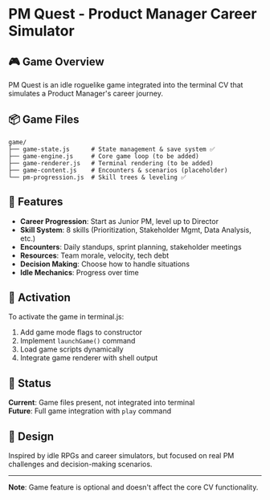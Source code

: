 # PM Quest - Product Manager Career Simulator

## 🎮 Game Overview

PM Quest is an idle roguelike game integrated into the terminal CV that simulates a Product Manager's career journey.

## 📦 Game Files

```
game/
├── game-state.js      # State management & save system ✅
├── game-engine.js     # Core game loop (to be added)
├── game-renderer.js   # Terminal rendering (to be added)
├── game-content.js    # Encounters & scenarios (placeholder)
└── pm-progression.js  # Skill trees & leveling ✅
```

## 🎯 Features

- **Career Progression**: Start as Junior PM, level up to Director
- **Skill System**: 8 skills (Prioritization, Stakeholder Mgmt, Data Analysis, etc.)
- **Encounters**: Daily standups, sprint planning, stakeholder meetings
- **Resources**: Team morale, velocity, tech debt
- **Decision Making**: Choose how to handle situations
- **Idle Mechanics**: Progress over time

## 🚀 Activation

To activate the game in terminal.js:

1. Add game mode flags to constructor
2. Implement `launchGame()` command
3. Load game scripts dynamically
4. Integrate game renderer with shell output

## 📝 Status

**Current**: Game files present, not integrated into terminal  
**Future**: Full game integration with `play` command

## 🎨 Design

Inspired by idle RPGs and career simulators, but focused on real PM challenges and decision-making scenarios.

---

**Note**: Game feature is optional and doesn't affect the core CV functionality.

